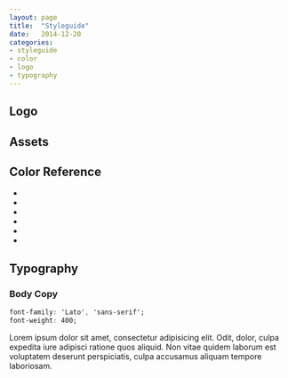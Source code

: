 ```yaml
---
layout: page
title:  "Styleguide"
date:   2014-12-20
categories:
- styleguide
- color
- logo
- typography
---
```


## Logo

## Assets

## Color Reference

<ul class="styleguide-color-list">
  <li class="color-sample"></li>
  <li class="color-sample"></li>
  <li class="color-sample"></li>
  <li class="color-sample"></li>
  <li class="color-sample"></li>
  <li class="color-sample"></li>
</ul>

## Typography

### Body Copy

```css
font-family: 'Lato', 'sans-serif';
font-weight: 400;
```

<p class="styleguide-body-copy">
  Lorem ipsum dolor sit amet, consectetur adipisicing elit. Odit, dolor, culpa expedita iure adipisci ratione quos aliquid. Non vitae quidem laborum est voluptatem deserunt perspiciatis, culpa accusamus aliquam tempore laboriosam.
</p>

